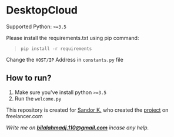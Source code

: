 # DesktopCloud

Supported Python:  `>=3.5`

Please install the requirements.txt using pip command:
> `pip install -r requirements`

Change the `HOST/IP` Address in `constants.py` file

## How to run?
1. Make sure you've install python `>=3.5`
2. Run the `welcome.py`


This repository is created for [Sandor K.](https://www.freelancer.com/u/sandorkassai86) who created the [project](https://www.freelancer.com/projects/php/Project-for-Rizwan-31967586/reviews) on freelancer.com

_Write me on **bilalahmadj.110@gmail.com** incase any help._

